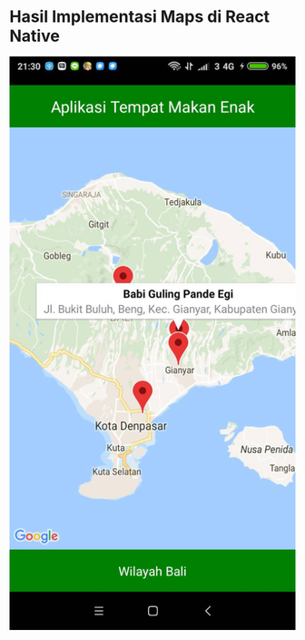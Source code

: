 # Hasil Implementasi Maps di React Native
![alt text](https://github.com/ektm19/reactmaps/blob/master/1035.jpg)

